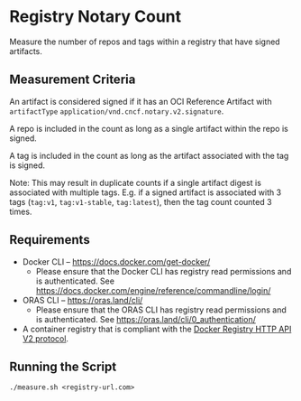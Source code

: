 # Registry Notary Count

Measure the number of repos and tags within a registry that have signed artifacts.

## Measurement Criteria

An artifact is considered signed if it has an OCI Reference Artifact with `artifactType` `application/vnd.cncf.notary.v2.signature`.

A repo is included in the count as long as a single artifact within the repo is signed.

A tag is included in the count as long as the artifact associated with the tag is signed.

Note: This may result in duplicate counts if a single artifact digest is associated with multiple tags. E.g. if a signed artifact is associated with 3 tags (`tag:v1`, `tag:v1-stable`, `tag:latest`), then the tag count counted 3 times.

## Requirements

* Docker CLI – https://docs.docker.com/get-docker/
  * Please ensure that the Docker CLI has registry read permissions and is authenticated. See https://docs.docker.com/engine/reference/commandline/login/
* ORAS CLI – https://oras.land/cli/
  * Please ensure that the ORAS CLI has registry read permissions and is authenticated. See https://oras.land/cli/0_authentication/
* A container registry that is compliant with the [Docker Registry HTTP API V2 protocol](https://docs.docker.com/registry/spec/api/).

## Running the Script

`./measure.sh <registry-url.com>`

